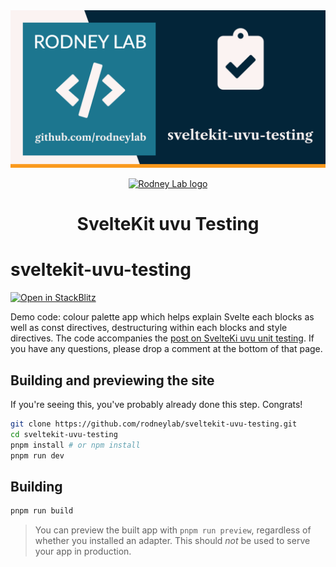 <img src="./images/rodneylab-github-sveltekit-uvu-testing.png" alt="Rodney Lab sveltekit-uvu-testing Github banner">

<p align="center">
  <a aria-label="Open Rodney Lab site" href="https://rodneylab.com" rel="nofollow noopener noreferrer">
    <img alt="Rodney Lab logo" src="https://rodneylab.com/assets/icon.png" width="60" />
  </a>
</p>
<h1 align="center">
  SvelteKit uvu Testing
</h1>

# sveltekit-uvu-testing

[![Open in StackBlitz](https://developer.stackblitz.com/img/open_in_stackblitz.svg)](https://stackblitz.com/github/rodneylab/sveltekit-uvu-testing)

Demo code: colour palette app which helps explain Svelte each blocks as well as const directives, destructuring within each blocks and style directives. The code accompanies the <a aria-label="Open Rodney Lab video post on Svelte Each blocks" href="https://rodneylab.com/sveltekit-uvu-testing/">post on SvelteKi uvu unit testing</a>. If you have any questions, please drop a comment at the bottom of that page.

## Building and previewing the site

If you're seeing this, you've probably already done this step. Congrats!

```bash
git clone https://github.com/rodneylab/sveltekit-uvu-testing.git
cd sveltekit-uvu-testing
pnpm install # or npm install
pnpm run dev
```

## Building

```bash
pnpm run build
```

> You can preview the built app with `pnpm run preview`, regardless of whether you installed an adapter. This should _not_ be used to serve your app in production.
